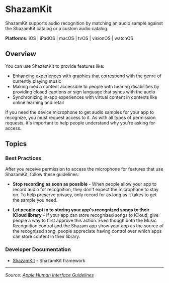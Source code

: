 # ShazamKit

ShazamKit supports audio recognition by matching an audio sample against the ShazamKit catalog or a custom audio catalog.

**Platforms:** iOS | iPadOS | macOS | tvOS | visionOS | watchOS

## Overview

You can use ShazamKit to provide features like:

- Enhancing experiences with graphics that correspond with the genre of currently playing music
- Making media content accessible to people with hearing disabilities by providing closed captions or sign language that syncs with the audio
- Synchronizing in-app experiences with virtual content in contexts like online learning and retail

If you need the device microphone to get audio samples for your app to recognize, you must request access to it. As with all types of permission requests, it's important to help people understand why you're asking for access.

## Topics

### Best Practices

After you receive permission to access the microphone for features that use ShazamKit, follow these guidelines:

- **Stop recording as soon as possible** - When people allow your app to record audio for recognition, they don't expect the microphone to stay on. To help preserve privacy, only record for as long as it takes to get the sample you need.

- **Let people opt in to storing your app's recognized songs to their iCloud library** - If your app can store recognized songs to iCloud, give people a way to first approve this action. Even though both the Music Recognition control and the Shazam app show your app as the source of the recognized song, people appreciate having control over which apps can store content in their library.

### Developer Documentation

- [ShazamKit](https://developer.apple.com/documentation/shazamkit) - ShazamKit framework

---

*Source: [Apple Human Interface Guidelines](https://developer.apple.com/design/human-interface-guidelines/shazamkit)*